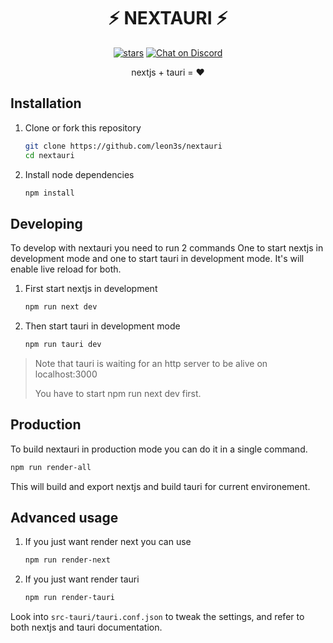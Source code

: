 <div align="center">
  <h1>⚡ NEXTAURI ⚡</h1>

<p>

[![stars](https://img.shields.io/github/stars/leon3s/nextauri?style=social)](https://github.com/leon3s/nextauri) 
[![Chat on Discord](https://img.shields.io/discord/1011267493114949693?label=chat&logo=discord)](https://discord.gg/WV4Aac8uZg)

</p>

nextjs + tauri = ❤️

</div>


## Installation


1.  Clone or fork this repository
    ```sh
    git clone https://github.com/leon3s/nextauri
    cd nextauri
    ```
2.  Install node dependencies
    ```sh
    npm install
    ```


## Developing


To develop with nextauri you need to run 2 commands
One to start nextjs in development mode and one to start tauri in development mode.
It's will enable live reload for both.


1.  First start nextjs in development

    ```sh
    npm run next dev
    ```

2.  Then start tauri in development mode

    ```sh
    npm run tauri dev
    ```

<blockquote>
Note that tauri is waiting for an http server to be alive on localhost:3000

You have to start npm run next dev first.
</blockquote>


## Production


To build nextauri in production mode you can do it in a single command.

```sh
npm run render-all
```

This will build and export nextjs and build tauri for current environement.

## Advanced usage

1.  If you just want render next you can use

    ```sh
    npm run render-next
    ```

2.  If you just want render tauri

    ```sh
    npm run render-tauri
    ```

Look into `src-tauri/tauri.conf.json` to tweak the settings,
and refer to both nextjs and tauri documentation.
